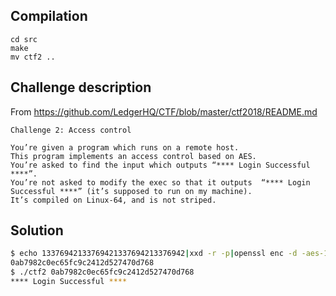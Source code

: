 Compilation
-----------

```
cd src
make
mv ctf2 ..
```

Challenge description
---------------------

From https://github.com/LedgerHQ/CTF/blob/master/ctf2018/README.md

```
Challenge 2: Access control

You’re given a program which runs on a remote host.
This program implements an access control based on AES.
You’re asked to find the input which outputs “**** Login Successful ****”.
You’re not asked to modify the exec so that it outputs  “**** Login Successful ****” (it’s supposed to run on my machine).
It’s compiled on Linux-64, and is not striped.
```

Solution
--------

```bash
$ echo 13376942133769421337694213376942|xxd -r -p|openssl enc -d -aes-128-ecb -nopad -K f0331ce0266adace86a8a13bfa146740|xxd -p
0ab7982c0ec65fc9c2412d527470d768
$ ./ctf2 0ab7982c0ec65fc9c2412d527470d768
**** Login Successful ****
```
